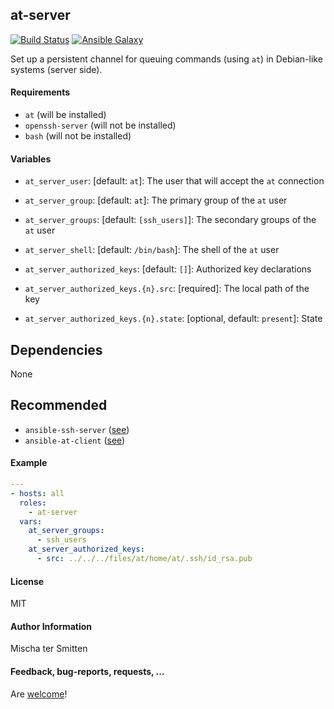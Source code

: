 ## at-server 

[![Build Status](https://travis-ci.org/Oefenweb/ansible-at-server.svg?branch=master)](https://travis-ci.org/Oefenweb/ansible-at-server) [![Ansible Galaxy](http://img.shields.io/badge/ansible--galaxy-at--server-blue.svg)](https://galaxy.ansible.com/Oefenweb/at-server/)

Set up a persistent channel for queuing commands (using `at`) in Debian-like systems (server side).

#### Requirements

* `at` (will be installed)
* `openssh-server` (will not be installed)
* `bash` (will not be installed)

#### Variables

* `at_server_user`: [default: `at`]: The user that will accept the `at` connection
* `at_server_group`: [default: `at`]: The primary group of the `at` user
* `at_server_groups`: [default: `[ssh_users]`]: The secondary groups of the `at` user
* `at_server_shell`: [default: `/bin/bash`]: The shell of the `at` user

* `at_server_authorized_keys`: [default: `[]`]: Authorized key declarations
* `at_server_authorized_keys.{n}.src`: [required]: The local path of the key
* `at_server_authorized_keys.{n}.state`: [optional, default: `present`]: State

## Dependencies

None

## Recommended

* `ansible-ssh-server` ([see](https://github.com/Oefenweb/ansible-ssh-server))
* `ansible-at-client` ([see](https://github.com/Oefenweb/ansible-at-client))

#### Example

```yaml
---
- hosts: all
  roles:
    - at-server
  vars:
    at_server_groups:
      - ssh_users
    at_server_authorized_keys:
      - src: ../../../files/at/home/at/.ssh/id_rsa.pub
```

#### License

MIT

#### Author Information

Mischa ter Smitten

#### Feedback, bug-reports, requests, ...

Are [welcome](https://github.com/Oefenweb/ansible-at-server/issues)!
